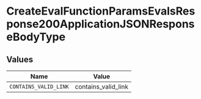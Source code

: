 # CreateEvalFunctionParamsEvalsResponse200ApplicationJSONResponseBodyType


## Values

| Name                  | Value                 |
| --------------------- | --------------------- |
| `CONTAINS_VALID_LINK` | contains_valid_link   |